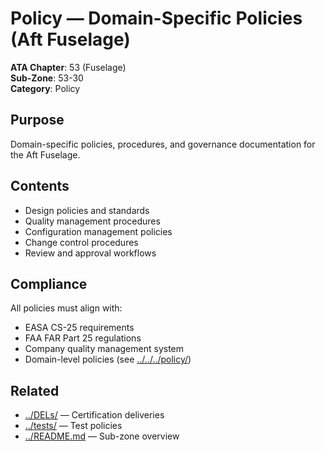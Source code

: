 # Policy — Domain-Specific Policies (Aft Fuselage)

**ATA Chapter**: 53 (Fuselage)  
**Sub-Zone**: 53-30  
**Category**: Policy

## Purpose

Domain-specific policies, procedures, and governance documentation for the Aft Fuselage.

## Contents

- Design policies and standards
- Quality management procedures
- Configuration management policies
- Change control procedures
- Review and approval workflows

## Compliance

All policies must align with:
- EASA CS-25 requirements
- FAA FAR Part 25 regulations
- Company quality management system
- Domain-level policies (see [../../../policy/](../../../policy/))

## Related

- [../DELs/](../DELs/) — Certification deliveries
- [../tests/](../tests/) — Test policies
- [../README.md](../README.md) — Sub-zone overview
